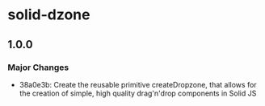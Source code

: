 # solid-dzone

## 1.0.0

### Major Changes

- 38a0e3b: Create the reusable primitive createDropzone, that allows for the creation of simple, high quality drag'n'drop components in Solid JS
